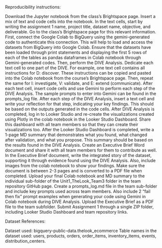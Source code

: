 Reproducibility instructions: 

Download the Jupyter notebook from the class’s Brightspace page. 
Insert a mix of text and code cells into the notebook. 
In the text cells, start by writing the assignment 1 name, project title, dataset name, objective, and deliverable. Go to the class’s Brightspace page for this relevant information. 
First, connect the Google Colab to BigQuery using the gemini-generated code to authenticate this connection. This will help to load and access the datasets from BigQuery into Google Colab. 
Ensure that the datasets have been loaded through print statements and displaying the first 5 rows of each of the tables as pandas dataframes in Colab notebook through Gemini-generated codes. 
Then, perform the DIVE Analysis. Dedicate each text cell to one part of the DIVE. For example, one text cell contains all instructions for D: discover. These instructions can be copied and pasted into the Colab notebook from the course’s Brightspace page. Then, repeat the same for I: investigate, V: validate, and E: extend (communicate). 
After each text cell, insert code cells and use Gemini to perform each step of the DIVE Analysis. The sample prompts to enter into Gemini can be found in the prompts_log file. 
After each step of the DIVE Analysis, insert a text cell and write your reflection for that step, indicating your key findings. This should be based on the outputs generated in the code cells. 
After DIVE Analysis is completed, log in to Looker Studio and re-create the visualizations created using Plotly in the colab notebook in the Looker Studio Dashboard. Share this dashboard with all team members so that they can create their visualizations too. 
After the Looker Studio Dashboard is completed, write a 1-page MD summary that demonstrates what you found, what changed after validation, and what you propose. This summary should be based on the results found in the DIVE Analysis. 
Create an Executive Brief Word document and share it with all team members for them to contribute as well. 
In the Executive Brief document, write the integrated story of the dataset, supporting it through evidence found using the DIVE Analysis. Also, include images from the colab notebook to show your findings. Make sure the document is between 2-3 pages and is converted to a PDF file when completed. 
Upload your final Colab notebook and MD summary to the individual sub-folder of the Unit1_TheLook_Team3 folder in the team repository GitHub page. 
Create a prompts_log.md file in the team sub-folder and include key prompts used across team members. Also include 2 “fail then fix” prompt examples when generating your code using Gemini in Colab notebook during DIVE Analysis. 
Upload the Executive Brief as a PDF file to the team subfolder. 
Submit Assignment 1 through a single ZIP folder, including Looker Studio Dashboard and team repository links. 

Dataset References: 

Dataset used: bigquery-public-data.thelook_ecommerce
Table names in the dataset used: users, products, orders, order_items, inventory_items, events, distribution_centers.  
